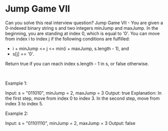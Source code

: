# Jump Game VII

Can you solve this real interview question? Jump Game VII - You are given a 0-indexed binary string s and two integers minJump and maxJump. In the beginning, you are standing at index 0, which is equal to '0'. You can move from index i to index j if the following conditions are fulfilled:

 * i + minJump <= j <= min(i + maxJump, s.length - 1), and
 * s[j] == '0'.

Return true if you can reach index s.length - 1 in s, or false otherwise.

 

Example 1:


Input: s = "011010", minJump = 2, maxJump = 3
Output: true
Explanation:
In the first step, move from index 0 to index 3. 
In the second step, move from index 3 to index 5.


Example 2:


Input: s = "01101110", minJump = 2, maxJump = 3
Output: false